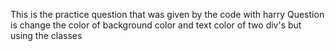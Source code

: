 This is the practice question that was given by the code with harry 
Question is change the color of background color and text color of two div's but using the classes
